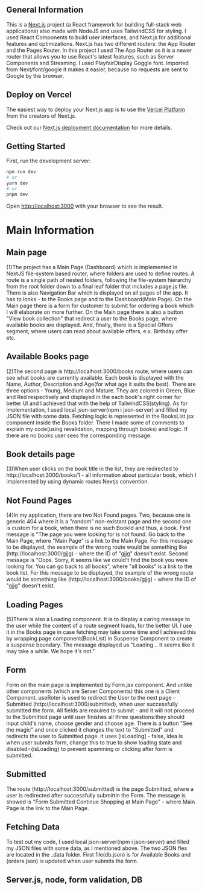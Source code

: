 ## General Information
This is a [Next.js](https://nextjs.org/) project (a React framework for building full-stack web applications) also made with NodeJS and uses TailwindCSS for styling. I used React Components to build user interfaces, and Next.js for additional features and optimizations. Next.js has two different routers: the App Router and the Pages Router. In this project I used The App Router as it is a newer router that allows you to use React's latest features, such as Server Components and Streaming.  I used PlayfairDisplay Goggle font. Imported from Next/font/google it makes it easier, because no requests are sent to Google by the browser. 

## Deploy on Vercel

The easiest way to deploy your Next.js app is to use the [Vercel Platform](https://vercel.com/new?utm_medium=default-template&filter=next.js&utm_source=create-next-app&utm_campaign=create-next-app-readme) from the creators of Next.js.

Check out our [Next.js deployment documentation](https://nextjs.org/docs/deployment) for more details.



## Getting Started

First, run the development server:

```bash
npm run dev
# or
yarn dev
# or
pnpm dev
```

Open [http://localhost:3000](http://localhost:3000) with your browser to see the result.

# Main Information 

## Main page
(1)The project has a Main Page (Dashboard) which is implemented in NextJS file-system based router, where folders are used to define routes. A route is a single path of nested folders, following the file-system hierarchy from the root folder down to a final leaf folder that includes a page.js file. 
There is also Navigation Bar which is displayed on all pages of the app. It has to lonks - to the Books page and to the Dashboard(Main Page).
On the Main page there is a form for customer to submit for ordering a book which I will elaborate on more further. 
On the Main page there is also a button "View book collection" that redirect a user to the Books page, where available books are displayed.
And, finally, there is a Special Offers segment, where users can read about available offers, e.x. Birthday offer etc.
## Available Books page
(2)The second page is http://localhost:3000/books route, where users can see what books are currently available. Each book is displayed with the Name, Author, Description and Age(for what age it suits the best). There are three options - Young, Medium and Mature. They are colored in Green, Blue and Red respectively and displayed in the each book's right corner for better UI and I achieved that with the help of TailwindCSS(styling). As for implementation, I used local json-server(npm i json-server) and filled my JSON file with some data. Fetching logic is represented in the BooksList.jsx component inside the Books folder. There I made some of comments to explain my code(using revalidation, mapping through books) and logic. If there are no books user sees the corresponding message. 
## Book details page
(3)When user clicks on the book title in the list, they are redirected to http://localhost:3000/books/1 - all information about particular book, which I implemented by using dynamic routes Nextjs convention.
## Not Found Pages
(4)In my application, there are two Not Found pages. Two, because one is generic 404 where it is a "random" non-existant page and the second one is custom for a book, when there is no such BookId and thus, a book. First message is "The page you were looking for is not found. Go back to the Main Page, where "Main Page" is a link to the Main Page. For this message to be displayed, the example of the wrong route would be something like (http://localhost:3000/gjjg) - where the ID of "gjjg" doesn't exist. 
Second message is "Oops. Sorry, it seems like we could't find the book you were looking for. You can go back to all books", where "all books" is a link to the book list. For this message to be displayed, the example of the wrong route would be something like (http://localhost:3000/books/gjjg) - where the ID of "gjjg" doesn't exist. 
## Loading Pages
(5)There is also a Loading component. It is to display a caring message to the user while the content of a route segment loads, for the better UI. I use it in the Books page in case fetching may take some time and I achieved this by wrapping page component(BookList) in Suspense Component to create a suspense boundary. The message displayed us "Loading... It seems like it may take a while. We hope it's not."
## Form
Form on the main page is implemented by Form.jsx component. And unlike other components (which are Server Components) this one is a Client Component. useRoter is used to redirect the User to the next page  - Submitted (http://localhost:3000/submitted), when user successfully submitted the form. All fields are reauired to submit - and it will not proceed to the Submitted page until user finishes all three questions:they should input child's name, choose gender and choose age. There is a button "See the magic" and once clicked it changes the text to "Submitted" and redirects the user to Submitted page. It uses [isLoading] - false, idea is when user submits form, change this to true to show loading state and disabled={isLoading} to prevent spamming or clicking after form is submitted.
## Submitted
The route (http://localhost:3000/submitted) is the page Submitted, where a user is redirected after successfully submittin the Form. The message is showed is "Form Submitted
Continue Shopping at Main Page" - where Main Page is the link to the Main Page. 
## Fetching Data
To test out my code, I used local json-server(npm i json-server) and filled my JSON files with some data, as I mentioned above. The two JSON fles are located in the _data folder. First file(db.json) is for Available Books and (orders.json) is updated when user submits the form. 

## Server.js, node, form validation, DB
